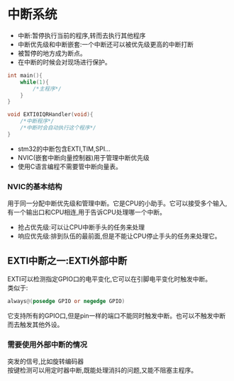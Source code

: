 # 中断系统 
- 中断:暂停执行当前的程序,转而去执行其他程序  
- 中断优先级和中断嵌套:一个中断还可以被优先级更高的中断打断  
- 被暂停的地方成为断点。  
- 在中断的时候会对现场进行保护。  
```C
int main(){
	while(1){
		/*主程序*/
	}
}

void EXTI0IQRHandler(void){
	/*中断程序*/
	/*中断时会自动执行这个程序*/
}
```

- stm32的中断包含EXTI,TIM,SPI...  
- NVIC(嵌套中断向量控制器)用于管理中断优先级
- 使用C语言编程不需要管中断向量表。  

### NVIC的基本结构  
用于同一分配中断优先级和管理中断。它是CPU的小助手。它可以接受多个输入,有一个输出口和CPU相连,用于告诉CPU处理哪一个中断。  
- 抢占优先级:可以让CPU中断手头的任务来处理  
- 响应优先级:排到队伍的最前面,但是不能让CPU停止手头的任务来处理它。  

## EXTI中断之一:EXTI外部中断  
EXTI可以检测指定GPIO口的电平变化,它可以在引脚电平变化时触发中断。  
类似于:  
```verilog
always@(posedge GPIO or negedge GPIO)
```  
它支持所有的GPIO口,但是pin一样的端口不能同时触发中断。也可以不触发中断而去触发其他外设。  

### 需要使用外部中断的情况  
突发的信号,比如旋转编码器  
按键检测可以用定时器中断,既能处理消抖的问题,又能不阻塞主程序。